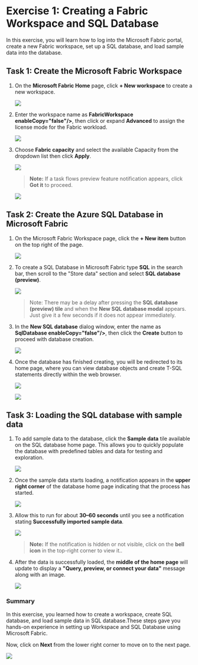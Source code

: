 # Exercise 1: Creating a Fabric Workspace and SQL Database

In this exercise, you will learn how to log into the Microsoft Fabric portal, create a new Fabric workspace, set up a SQL database, and load sample data into the database.

## Task 1: Create the Microsoft Fabric Workspace

1. On the **Microsoft Fabric Home** page, click **+ New workspace** to create a new workspace.

    ![](../images/ex1-1.png)

3. Enter the workspace name as **FabricWorkspace<inject key="DeploymentID"> enableCopy="false"/>**, then click or expand **Advanced** to assign the license mode for the Fabric workload.

    ![](../images/png6.png)

4. Choose **Fabric capacity** and select the available Capacity from the dropdown list then click **Apply**. 

    ![](../images/png7.png)

    > **Note:** If a task flows preview feature notification appears, click **Got it** to proceed. 

    ![](../images/ex1-6.png)

## Task 2: Create the Azure SQL Database in Microsoft Fabric

1. On the Microsoft Fabric Workspace page, click the **+ New item** button on the top right of the page.

    ![](../images/ex1-7.png)

1. To create a SQL Database in Microsoft Fabric type **SQL** in the search bar, then scroll to the "Store data" section and select **SQL database (preview)**.

    ![](../images/png8.png)

    >Note: There may be a delay after pressing the **SQL database (preview) tile** and when the **New SQL database modal** appears. Just give it a few seconds if it does not appear immediately.

1. In the **New SQL database** dialog window, enter the name as **SqlDatabase<inject key="DeploymentID"> enableCopy="false"/>**, then click the **Create** button to proceed with database creation.

    ![](../images/png9.png)

1. Once the database has finished creating, you will be redirected to its home page, where you can view database objects and create T-SQL statements directly within the web browser.

    ![](../images/ex1-14.png)

    ![](../images/ex1-15.png)

## Task 3: Loading the SQL database with sample data

1. To add sample data to the database, click the **Sample data** tile available on the SQL database home page. This allows you to quickly populate the database with predefined tables and data for testing and exploration.

    ![](../images/ex1-16.png)

1. Once the sample data starts loading, a notification appears in the **upper right corner** of the database home page indicating that the process has started.

    ![](../images/ex1-17.png)

2. Allow this to run for about **30–60 seconds** until you see a notification stating **Successfully imported sample data**.
    
    ![](../images/ex1-18.png)

    > **Note:** If the notification is hidden or not visible, click on the **bell icon** in the top-right corner to view it..

4. After the data is successfully loaded, the **middle of the home page** will update to display a **"Query, preview, or connect your data"** message along with an image.

    ![](../images/ex1-19.png)

### Summary

In this exercise, you learned how to create a workspace, create SQL database, and load sample data in SQL database.These steps gave you hands-on experience in setting up Workspace and SQL Database using Microsoft Fabric.

Now, click on **Next** from the lower right corner to move on to the next page.

![](../images/next-page.png)
